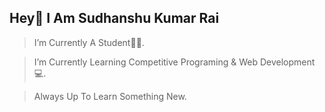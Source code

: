 
## Hey👋 I Am Sudhanshu Kumar Rai

  >I’m Currently A Student👨‍🎓.  

  >I’m Currently Learning Competitive Programing & Web Development💻.
  
  >Always Up To Learn Something New.
